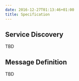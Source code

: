 ```yaml
---
date: 2016-12-27T01:13:46+01:00
title: Specification
---
```


## Service Discovery
TBD

## Message Definition
TBD